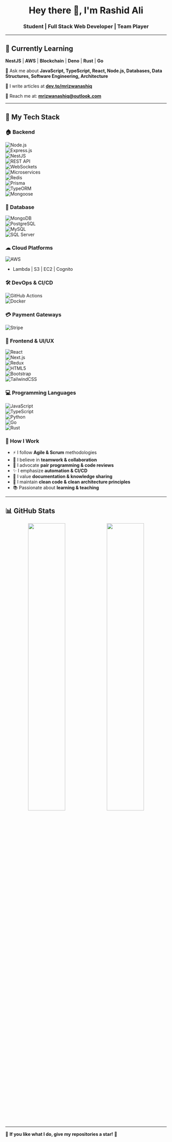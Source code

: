 <h1 align="center">Hey there 👋, I'm Rashid Ali</h1>
<h3 align="center">Student | Full Stack Web Developer | Team Player</h3>

---

## 🌱 Currently Learning  
**NestJS** | **AWS** | **Blockchain** | **Deno** | **Rust** | **Go**  

💬 Ask me about **JavaScript, TypeScript, React, Node.js, Databases, Data Structures, Software Engineering, Architecture**  

👯️️ I write articles at **[dev.to/mrizwanashiq](https://dev.to/mrizwanashiq)**  

📧 Reach me at: **mrizwanashiq@outlook.com**  

---

## 🚀 My Tech Stack  

### 🏠 Backend  
![Node.js](https://img.shields.io/badge/Node.js-339933?style=for-the-badge&logo=node.js&logoColor=white)  
![Express.js](https://img.shields.io/badge/Express.js-000000?style=for-the-badge&logo=express&logoColor=white)  
![NestJS](https://img.shields.io/badge/NestJS-E0234E?style=for-the-badge&logo=nestjs&logoColor=white)  
![REST API](https://img.shields.io/badge/REST_API-005571?style=for-the-badge)  
![WebSockets](https://img.shields.io/badge/WebSockets-000000?style=for-the-badge)  
![Microservices](https://img.shields.io/badge/Microservices-FF6F00?style=for-the-badge)  
![Redis](https://img.shields.io/badge/Redis-DC382D?style=for-the-badge&logo=redis&logoColor=white)  
![Prisma](https://img.shields.io/badge/Prisma-2D3748?style=for-the-badge&logo=prisma&logoColor=white)  
![TypeORM](https://img.shields.io/badge/TypeORM-E34F26?style=for-the-badge)  
![Mongoose](https://img.shields.io/badge/Mongoose-880000?style=for-the-badge)  

### 📄 Database  
![MongoDB](https://img.shields.io/badge/MongoDB-47A248?style=for-the-badge&logo=mongodb&logoColor=white)  
![PostgreSQL](https://img.shields.io/badge/PostgreSQL-336791?style=for-the-badge&logo=postgresql&logoColor=white)  
![MySQL](https://img.shields.io/badge/MySQL-4479A1?style=for-the-badge&logo=mysql&logoColor=white)  
![SQL Server](https://img.shields.io/badge/SQL%20Server-CC2927?style=for-the-badge&logo=microsoft-sql-server&logoColor=white)  

### ☁ Cloud Platforms  
![AWS](https://img.shields.io/badge/AWS-FF9900?style=for-the-badge&logo=amazon-aws&logoColor=white)  
- Lambda | S3 | EC2 | Cognito  

### 🛠 DevOps & CI/CD  
![GitHub Actions](https://img.shields.io/badge/GitHub_Actions-2088FF?style=for-the-badge&logo=github-actions&logoColor=white)  
![Docker](https://img.shields.io/badge/Docker-2496ED?style=for-the-badge&logo=docker&logoColor=white)  

### 💳 Payment Gateways  
![Stripe](https://img.shields.io/badge/Stripe-008CDD?style=for-the-badge&logo=stripe&logoColor=white)  

### 🎨 Frontend & UI/UX  
![React](https://img.shields.io/badge/React-61DAFB?style=for-the-badge&logo=react&logoColor=black)  
![Next.js](https://img.shields.io/badge/Next.js-000000?style=for-the-badge&logo=next.js&logoColor=white)  
![Redux](https://img.shields.io/badge/Redux-764ABC?style=for-the-badge&logo=redux&logoColor=white)  
![HTML5](https://img.shields.io/badge/HTML5-E34F26?style=for-the-badge&logo=html5&logoColor=white)  
![Bootstrap](https://img.shields.io/badge/Bootstrap-7952B3?style=for-the-badge&logo=bootstrap&logoColor=white)  
![TailwindCSS](https://img.shields.io/badge/TailwindCSS-38B2AC?style=for-the-badge&logo=tailwind-css&logoColor=white)  

### 💻 Programming Languages  
![JavaScript](https://img.shields.io/badge/JavaScript-F7DF1E?style=for-the-badge&logo=javascript&logoColor=black)  
![TypeScript](https://img.shields.io/badge/TypeScript-007ACC?style=for-the-badge&logo=typescript&logoColor=white)  
![Python](https://img.shields.io/badge/Python-3776AB?style=for-the-badge&logo=python&logoColor=white)  
![Go](https://img.shields.io/badge/Go-00ADD8?style=for-the-badge&logo=go&logoColor=white)  
![Rust](https://img.shields.io/badge/Rust-000000?style=for-the-badge&logo=rust&logoColor=white)  

### 🧪 How I Work  
- ⚡ I follow **Agile & Scrum** methodologies  
- 💪 I believe in **teamwork & collaboration**  
- 🔬 I advocate **pair programming & code reviews**  
- ✨ I emphasize **automation & CI/CD**  
- 📑 I value **documentation & knowledge sharing**  
- 🏢 I maintain **clean code & clean architecture principles**  
- 📚 Passionate about **learning & teaching**  

---

## 📊 GitHub Stats  

<p align="center">
  <img width="48%" src="https://github-readme-stats.vercel.app/api?username=rashidchoudhary&show_icons=true&theme=tokyonight" />
  <img width="48%" src="https://github-readme-streak-stats.herokuapp.com/?user=rashidchoudhary&theme=tokyonight" />
</p>

---

🌟 **If you like what I do, give my repositories a star!** 🚀
